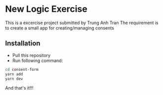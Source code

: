 # New Logic Exercise

This is a excercise project submitted by Trung Anh Tran
The requirement is to create a small app for creating/managing consents

## Installation

- Pull this repository
- Run following command:

```sh
cd consent-form
yarn add
yarn dev
```
And that's it!!!